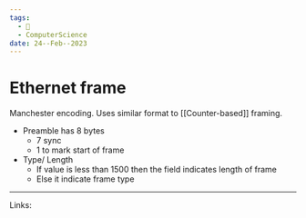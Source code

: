 ```yaml
---
tags:
  - 🌱
  - ComputerScience
date: 24--Feb--2023
---
```


# Ethernet frame

Manchester encoding. Uses similar format to [[Counter-based]] framing.
- Preamble has 8 bytes
    - 7 sync
    - 1 to mark start of frame
- Type/ Length
    - If value is less than 1500 then the field indicates length of frame
    - Else it indicate frame type

---
Links: 